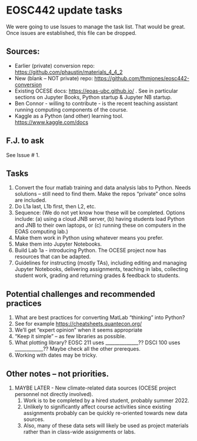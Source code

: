 # EOSC442 update tasks

We were going to use Issues to manage the task list. That would be great. Once issues are established, this file can be dropped. 

## Sources: 
* Earlier (private) conversion repo: https://github.com/phaustin/materials_4_4_2 
* New (blank – NOT private) repo: https://github.com/fhmjones/eosc442-conversion 
* Existing OCESE docs: https://eoas-ubc.github.io/ . See in particular sections on Jupyter Books, Python startup & Jupyter NB startup. 
* Ben Connor - willing to contribute - is the recent teaching assistant running computing components of the course. 
* Kaggle as a Python (and other) learning tool. https://www.kaggle.com/docs 

## F.J. to ask 

See Issue # 1.  

## Tasks 

1) Convert the four matlab training and data analysis labs to Python. Needs solutions – still need to find them. Make the repos “private” once solns are included. 
2) Do L1a last, L1b first, then L2, etc. 
3) Sequence: (We do not yet know how these will be completed. Options include: (a) using a cloud JNB server, (b) having students load Python and JNB to their own laptops, or (c) running these on computers in the EOAS computing lab.)
  1) Make them work in Python using whatever means you prefer.
  2) Make them into Jupyter Notebooks.  
4) Build Lab 1a - introducing Python. The OCESE project now has resources that can be adapted. 
5) Guidelines for instructing (mostly TAs), including editing and managing Jupyter Notebooks, delivering assignments, teaching in labs, collecting student work, grading and returning grades & feedback to students. 

## Potential challenges and recommended practices
1) What are best practices for converting MatLab “thinking” into Python? 
  1) See for example https://cheatsheets.quantecon.org/ 
  2) We’ll get “expert opinion” when it seems appropriate
2) “Keep it simple” – as few libraries as possible. 
3) What plotting library? EOSC 211 uses ______________?? DSCI 100 uses ____________?? Maybe check all the other prereques. 
4) Working with dates may be tricky. 

## Other notes – not priorities.

1) MAYBE LATER - New climate-related data sources (OCESE project personnel not directly involved).
   1) Work is to be completed by a hired student, probably summer 2022. 
   2) Unlikely to significantly affect course activities since existing assignments probably can be quickly re-oriented towards new data sources. 
   3) Also, many of these data sets will likely be used as project materials rather than in class-wide assignments or labs. 

